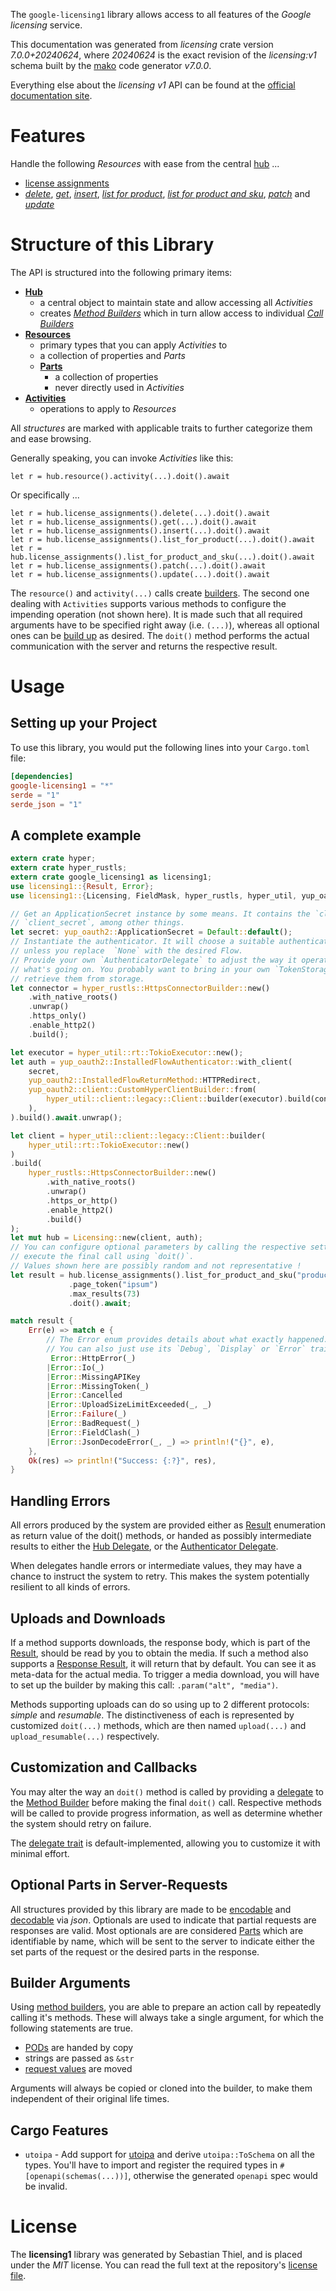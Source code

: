 <!---
DO NOT EDIT !
This file was generated automatically from 'src/generator/templates/api/README.md.mako'
DO NOT EDIT !
-->
The `google-licensing1` library allows access to all features of the *Google licensing* service.

This documentation was generated from *licensing* crate version *7.0.0+20240624*, where *20240624* is the exact revision of the *licensing:v1* schema built by the [mako](http://www.makotemplates.org/) code generator *v7.0.0*.

Everything else about the *licensing* *v1* API can be found at the
[official documentation site](https://developers.google.com/admin-sdk/licensing/).
# Features

Handle the following *Resources* with ease from the central [hub](https://docs.rs/google-licensing1/7.0.0+20240624/google_licensing1/Licensing) ...

* [license assignments](https://docs.rs/google-licensing1/7.0.0+20240624/google_licensing1/api::LicenseAssignment)
 * [*delete*](https://docs.rs/google-licensing1/7.0.0+20240624/google_licensing1/api::LicenseAssignmentDeleteCall), [*get*](https://docs.rs/google-licensing1/7.0.0+20240624/google_licensing1/api::LicenseAssignmentGetCall), [*insert*](https://docs.rs/google-licensing1/7.0.0+20240624/google_licensing1/api::LicenseAssignmentInsertCall), [*list for product*](https://docs.rs/google-licensing1/7.0.0+20240624/google_licensing1/api::LicenseAssignmentListForProductCall), [*list for product and sku*](https://docs.rs/google-licensing1/7.0.0+20240624/google_licensing1/api::LicenseAssignmentListForProductAndSkuCall), [*patch*](https://docs.rs/google-licensing1/7.0.0+20240624/google_licensing1/api::LicenseAssignmentPatchCall) and [*update*](https://docs.rs/google-licensing1/7.0.0+20240624/google_licensing1/api::LicenseAssignmentUpdateCall)




# Structure of this Library

The API is structured into the following primary items:

* **[Hub](https://docs.rs/google-licensing1/7.0.0+20240624/google_licensing1/Licensing)**
    * a central object to maintain state and allow accessing all *Activities*
    * creates [*Method Builders*](https://docs.rs/google-licensing1/7.0.0+20240624/google_licensing1/common::MethodsBuilder) which in turn
      allow access to individual [*Call Builders*](https://docs.rs/google-licensing1/7.0.0+20240624/google_licensing1/common::CallBuilder)
* **[Resources](https://docs.rs/google-licensing1/7.0.0+20240624/google_licensing1/common::Resource)**
    * primary types that you can apply *Activities* to
    * a collection of properties and *Parts*
    * **[Parts](https://docs.rs/google-licensing1/7.0.0+20240624/google_licensing1/common::Part)**
        * a collection of properties
        * never directly used in *Activities*
* **[Activities](https://docs.rs/google-licensing1/7.0.0+20240624/google_licensing1/common::CallBuilder)**
    * operations to apply to *Resources*

All *structures* are marked with applicable traits to further categorize them and ease browsing.

Generally speaking, you can invoke *Activities* like this:

```Rust,ignore
let r = hub.resource().activity(...).doit().await
```

Or specifically ...

```ignore
let r = hub.license_assignments().delete(...).doit().await
let r = hub.license_assignments().get(...).doit().await
let r = hub.license_assignments().insert(...).doit().await
let r = hub.license_assignments().list_for_product(...).doit().await
let r = hub.license_assignments().list_for_product_and_sku(...).doit().await
let r = hub.license_assignments().patch(...).doit().await
let r = hub.license_assignments().update(...).doit().await
```

The `resource()` and `activity(...)` calls create [builders][builder-pattern]. The second one dealing with `Activities`
supports various methods to configure the impending operation (not shown here). It is made such that all required arguments have to be
specified right away (i.e. `(...)`), whereas all optional ones can be [build up][builder-pattern] as desired.
The `doit()` method performs the actual communication with the server and returns the respective result.

# Usage

## Setting up your Project

To use this library, you would put the following lines into your `Cargo.toml` file:

```toml
[dependencies]
google-licensing1 = "*"
serde = "1"
serde_json = "1"
```

## A complete example

```Rust
extern crate hyper;
extern crate hyper_rustls;
extern crate google_licensing1 as licensing1;
use licensing1::{Result, Error};
use licensing1::{Licensing, FieldMask, hyper_rustls, hyper_util, yup_oauth2};

// Get an ApplicationSecret instance by some means. It contains the `client_id` and
// `client_secret`, among other things.
let secret: yup_oauth2::ApplicationSecret = Default::default();
// Instantiate the authenticator. It will choose a suitable authentication flow for you,
// unless you replace  `None` with the desired Flow.
// Provide your own `AuthenticatorDelegate` to adjust the way it operates and get feedback about
// what's going on. You probably want to bring in your own `TokenStorage` to persist tokens and
// retrieve them from storage.
let connector = hyper_rustls::HttpsConnectorBuilder::new()
    .with_native_roots()
    .unwrap()
    .https_only()
    .enable_http2()
    .build();

let executor = hyper_util::rt::TokioExecutor::new();
let auth = yup_oauth2::InstalledFlowAuthenticator::with_client(
    secret,
    yup_oauth2::InstalledFlowReturnMethod::HTTPRedirect,
    yup_oauth2::client::CustomHyperClientBuilder::from(
        hyper_util::client::legacy::Client::builder(executor).build(connector),
    ),
).build().await.unwrap();

let client = hyper_util::client::legacy::Client::builder(
    hyper_util::rt::TokioExecutor::new()
)
.build(
    hyper_rustls::HttpsConnectorBuilder::new()
        .with_native_roots()
        .unwrap()
        .https_or_http()
        .enable_http2()
        .build()
);
let mut hub = Licensing::new(client, auth);
// You can configure optional parameters by calling the respective setters at will, and
// execute the final call using `doit()`.
// Values shown here are possibly random and not representative !
let result = hub.license_assignments().list_for_product_and_sku("productId", "skuId", "customerId")
             .page_token("ipsum")
             .max_results(73)
             .doit().await;

match result {
    Err(e) => match e {
        // The Error enum provides details about what exactly happened.
        // You can also just use its `Debug`, `Display` or `Error` traits
         Error::HttpError(_)
        |Error::Io(_)
        |Error::MissingAPIKey
        |Error::MissingToken(_)
        |Error::Cancelled
        |Error::UploadSizeLimitExceeded(_, _)
        |Error::Failure(_)
        |Error::BadRequest(_)
        |Error::FieldClash(_)
        |Error::JsonDecodeError(_, _) => println!("{}", e),
    },
    Ok(res) => println!("Success: {:?}", res),
}

```
## Handling Errors

All errors produced by the system are provided either as [Result](https://docs.rs/google-licensing1/7.0.0+20240624/google_licensing1/common::Result) enumeration as return value of
the doit() methods, or handed as possibly intermediate results to either the
[Hub Delegate](https://docs.rs/google-licensing1/7.0.0+20240624/google_licensing1/common::Delegate), or the [Authenticator Delegate](https://docs.rs/yup-oauth2/*/yup_oauth2/trait.AuthenticatorDelegate.html).

When delegates handle errors or intermediate values, they may have a chance to instruct the system to retry. This
makes the system potentially resilient to all kinds of errors.

## Uploads and Downloads
If a method supports downloads, the response body, which is part of the [Result](https://docs.rs/google-licensing1/7.0.0+20240624/google_licensing1/common::Result), should be
read by you to obtain the media.
If such a method also supports a [Response Result](https://docs.rs/google-licensing1/7.0.0+20240624/google_licensing1/common::ResponseResult), it will return that by default.
You can see it as meta-data for the actual media. To trigger a media download, you will have to set up the builder by making
this call: `.param("alt", "media")`.

Methods supporting uploads can do so using up to 2 different protocols:
*simple* and *resumable*. The distinctiveness of each is represented by customized
`doit(...)` methods, which are then named `upload(...)` and `upload_resumable(...)` respectively.

## Customization and Callbacks

You may alter the way an `doit()` method is called by providing a [delegate](https://docs.rs/google-licensing1/7.0.0+20240624/google_licensing1/common::Delegate) to the
[Method Builder](https://docs.rs/google-licensing1/7.0.0+20240624/google_licensing1/common::CallBuilder) before making the final `doit()` call.
Respective methods will be called to provide progress information, as well as determine whether the system should
retry on failure.

The [delegate trait](https://docs.rs/google-licensing1/7.0.0+20240624/google_licensing1/common::Delegate) is default-implemented, allowing you to customize it with minimal effort.

## Optional Parts in Server-Requests

All structures provided by this library are made to be [encodable](https://docs.rs/google-licensing1/7.0.0+20240624/google_licensing1/common::RequestValue) and
[decodable](https://docs.rs/google-licensing1/7.0.0+20240624/google_licensing1/common::ResponseResult) via *json*. Optionals are used to indicate that partial requests are responses
are valid.
Most optionals are are considered [Parts](https://docs.rs/google-licensing1/7.0.0+20240624/google_licensing1/common::Part) which are identifiable by name, which will be sent to
the server to indicate either the set parts of the request or the desired parts in the response.

## Builder Arguments

Using [method builders](https://docs.rs/google-licensing1/7.0.0+20240624/google_licensing1/common::CallBuilder), you are able to prepare an action call by repeatedly calling it's methods.
These will always take a single argument, for which the following statements are true.

* [PODs][wiki-pod] are handed by copy
* strings are passed as `&str`
* [request values](https://docs.rs/google-licensing1/7.0.0+20240624/google_licensing1/common::RequestValue) are moved

Arguments will always be copied or cloned into the builder, to make them independent of their original life times.

[wiki-pod]: http://en.wikipedia.org/wiki/Plain_old_data_structure
[builder-pattern]: http://en.wikipedia.org/wiki/Builder_pattern
[google-go-api]: https://github.com/google/google-api-go-client

## Cargo Features

* `utoipa` - Add support for [utoipa](https://crates.io/crates/utoipa) and derive `utoipa::ToSchema` on all
the types. You'll have to import and register the required types in `#[openapi(schemas(...))]`, otherwise the
generated `openapi` spec would be invalid.


# License
The **licensing1** library was generated by Sebastian Thiel, and is placed
under the *MIT* license.
You can read the full text at the repository's [license file][repo-license].

[repo-license]: https://github.com/Byron/google-apis-rsblob/main/LICENSE.md

